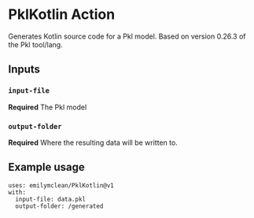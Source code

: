 # PklKotlin Action

Generates Kotlin source code for a Pkl model. Based on version 0.26.3 of the Pkl tool/lang.

## Inputs

### `input-file`

**Required** The Pkl model

### `output-folder`

**Required** Where the resulting data will be written to.

## Example usage
```
uses: emilymclean/PklKotlin@v1
with:
  input-file: data.pkl
  output-folder: /generated
```
